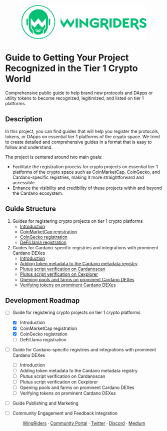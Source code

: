 <p align="center"><img src="./.assets/wingriders_logo.png" /></p>

# Guide to Getting Your Project Recognized in the Tier 1 Crypto World

Comprehensive public guide to help brand new protocols and DApps or utility tokens to become recognized, legitimized, and listed on tier 1 platforms.

## Description

In this project, you can find guides that will help you register the protocols, tokens, or DApps on essential tier 1 platforms of the crypto space. We tried to create detailed and comprehensive guides in a format that is easy to follow and understand.

The project is centered around two main goals:
- Facilitate the registration process for crypto projects on essential tier 1 platforms of the crypto space such as CoinMarketCap, CoinGecko, and Cardano-specific registries, making it more straightforward and accessible.
- Enhance the visibility and credibility of these projects within and beyond the Cardano ecosystem.

## Guide Structure
1. Guides for registering crypto projects on tier 1 crypto platforms
    - [Introduction](./tier1-crypto-platforms/README.md)
    - [CoinMarketCap registration](./tier1-crypto-platforms/coin-market-cap/README.md)
    - [CoinGecko registration](./tier1-crypto-platforms/coin-gecko/README.md)
    - [DeFiLlama registration](./tier1-crypto-platforms/RegisterOnDeFiLlama.md)
2. Guides for Cardano-specific registries and integrations with prominent Cardano DEXes
    - [Introduction](./registries-and-dexes/README.md)
    - [Adding token metadata to the Cardano metadata registry](./registries-and-dexes/AddTokenToCardanoMetadataRegistry.md)
    - [Plutus script verification on Cardanoscan](./registries-and-dexes/VerifyScriptOnCardanoscan.md)
    - [Plutus script verification on Cexplorer](./registries-and-dexes/VerifyScriptOnCexplorer.md)
    - [Opening pools and farms on prominent Cardano DEXes](./registries-and-dexes/OpenPoolsAndFarmsOnCardanoDEXes.md)
    - [Verifying tokens on prominent Cardano DEXes](./registries-and-dexes/VerifyTokenOnCardanoDEXes.md)

## Development Roadmap
- [ ] Guide for registering crypto projects on tier 1 crypto platforms
  - [x] Introduction
  - [x] CoinMarketCap registration
  - [x] CoinGecko registration
  - [ ] DeFiLlama registration
- [ ] Guide for Cardano-specific registries and integrations with prominent Cardano DEXes
  - [ ] Introduction
  - [ ] Adding token metadata to the Cardano metadata registry
  - [ ] Plutus script verification on Cardanoscan
  - [ ] Plutus script verification on Cexplorer
  - [ ] Opening pools and farms on prominent Cardano DEXes
  - [ ] Verifying tokens on prominent Cardano DEXes
- [ ] Guide Publishing and Marketing
- [ ] Community Engagement and Feedback Integration


<p align="center">
<a href="https://www.wingriders.com/">WingRiders</a> ·
<a href="https://community.wingriders.com/">Community Portal</a> ·
<a href="https://twitter.com/wingriderscom">Twitter</a> ·
<a href="https://discord.gg/t7CdyhK8JA">Discord</a> ·
<a href="https://medium.com/@wingriderscom">Medium</a>
</p>
